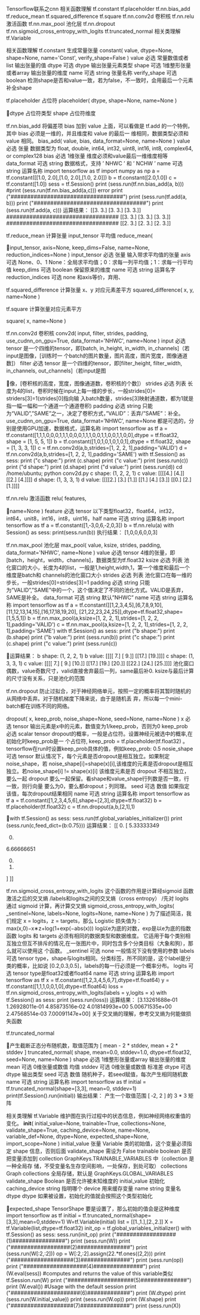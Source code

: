 Tensorflow联系之cnn
相关函数理解
tf.constant
tf.placeholder
tf.nn.bias_add
tf.reduce_mean
tf.squared_difference
tf.square
tf.nn.conv2d 卷积核
tf.nn.relu 激活函数
tf.nn.max_pool 池化层
tf.nn.dropout
tf.nn.sigmoid_cross_entropy_with_logits
tf.truncated_normal
相关类理解
tf.Variable

相关函数理解
tf.constant
生成常量张量
constant(
value,
dtype=None,
shape=None,
name='Const',
verify_shape=False
)
value 必选 常量数值或者list 输出张量的值
dtype 可选 dtype 输出张量元素类型
shape 可选 1维整形张量或者array 输出张量的维度
name 可选 string 张量名称
verify_shape 可选 boolean
检测shape是否和value一致，若为false，不一致时，会用最后一个元素补全shape

tf.placeholder
占位符
placeholder(
dtype,
shape=None,
name=None
)

dtype 占位符类型
shape 占位符维度

tf.nn.bias_add
将偏差项 bias 加到 value 上面，可以看做是 tf.add 的一个特例，其中 bias 必须是一维的，并且维度和 value 的最后一
维相同，数据类型必须和 value 相同。
bias_add(
value,
bias,
data_format=None,
name=None
)
value 必选 张量 数据类型为 float, double, int64, int32, uint8, int16, int8, complex64, or complex128
bias 必选 1维张量 维度必须和value最后一维维度相等
data_format 可选 string 数据格式，支持 ’ NHWC ’ 和 ’ NCHW ’
name 可选 string 运算名称
import tensorflow as tf
import numpy as np
a = tf.constant([[1.0, 2.0],[1.0, 2.0],[1.0, 2.0]])
b = tf.constant([2.0,1.0])
c = tf.constant([1.0])
sess = tf.Session()
print (sess.run(tf.nn.bias_add(a, b)))
#print (sess.run(tf.nn.bias_add(a,c))) error
print ("##################################")
print (sess.run(tf.add(a, b)))
print ("##################################")
print (sess.run(tf.add(a, c)))
运算结果：
[[3. 3.]
[3. 3.]
[3. 3.]]
##################################
[[3. 3.]
[3. 3.]
[3. 3.]]
##################################
[[2. 3.]
[2. 3.]
[2. 3.]]

tf.reduce_mean
计算张量 input_tensor 平均值
reduce_mean(

input_tensor,
axis=None,
keep_dims=False,
name=None,
reduction_indices=None
)
input_tensor 必选 张量 输入带求平均值的张量
axis 可选 None、0、1 None：全局求平均值；0：求每一列平均值；1：求每一行平均值
keep_dims 可选 boolean 保留原来的维度
name 可选 string 运算名字
reduction_indices 可选 none 和axis等价，弃用、

tf.squared_difference
计算张量 x、y 对应元素差平方
squared_difference(
x,
y,
name=None
)

tf.square
计算张量对应元素平方

square(
x,
name=None
)

tf.nn.conv2d 卷积核
conv2d(
input,
filter,
strides,
padding,
use_cudnn_on_gpu=True,
data_format='NHWC',
name=None
)
input 必选 tensor 是一个四维的tensor，即[batch, in_height, in_width, in_channels]（若input是图像，[训练时一
个batch的图片数量，图片高度，图片宽度，图像通道数]）
filter 必选 tensor 是一个四维的tensor，即[filter_height, filter_width, in_channels, out_channels]（若input是图

像，[卷积核的高度，宽度，图像通道数，卷积核的个数]）
strides 必选 列表 长度为4的list，卷积时候在input上每一维的步长，一般strides[0]= striders[3]=1(strides[0]指向输
入batch数量，strides[3]映射通道数，都为1就是指一幅一幅和一个通道一个通道卷积)
padding 必选 string
只能为“VALID”,”SAME”之一，决定了卷积方式，”VALID”：丢弃/”SAME”：补全。
use_cudnn_on_gpu=True,
data_format=’NHWC’,
name=None
都是可选的，分别是使用GPU加速，数据格式，运算名称
import tensorflow as tf
a = tf.constant([1,1,1,0,0,0,1,1,1,0,0,0,1,1,1,0,0,1,1,0,0,1,1,0,0],dtype = tf.float32,
shape = [1, 5, 5, 1])
b = tf.constant([1,0,1,0,1,0,1,0,1],dtype = tf.float32, shape = [1, 3, 3, 1])
c = tf.nn.conv2d(a,b,strides=[1, 2, 2, 1],padding='VALID')
d = tf.nn.conv2d(a,b,strides=[1, 2, 2, 1],padding='SAME')
with tf.Session() as sess:
print ("c shape:")
print (c.shape)
print ("c value:")
print (sess.run(c))
print ("d shape:")
print (d.shape)
print ("d value:")
print (sess.run(d))
cd /home/ubuntu;
python conv2d.py
c shape:
(1, 2, 2, 1)
c value:
[[[[4.]
[4.]]
[[2.]
[4.]]]]
d shape:
(1, 3, 3, 1)
d value:
[[[[2.]
[3.]
[1.]]
[[1.]
[4.]
[3.]]
[[0.]
[2.]
[1.]]]]

tf.nn.relu 激活函数
relu(
features,

name=None
)
feature 必选 tensor 以下类型float32，float64，int32，int64，unit8，int16，int8，uint16，half
name 可选 string 运算名称
import tensorflow as tf
a = tf.constant([1,‐3,0,6,‐2,0,3])
b = tf.nn.relu(a)
with Session() as sess:
print(sess.run(b))
执行结果：
[1,0,0,6,0,0,3]

tf.nn.max_pool 池化层
max_pool(
value,
ksize,
strides,
padding,
data_format='NHWC',
name=None
)
value 必选 tensor 4维的张量，即[batch，height，width，channels]，数据类型为tf.float32
ksize 必选 列表 池化窗口的大小，长度为4的list，一般是1,height,width,1，第一个维度和最后一个维度是batch和
channels的池化窗口大小
strides 必选 列表 池化窗口在每一维的步长，一般strides[0]=strides[3]=1
padding 必选 string
只能为”VALID”,”SAME”中的一个，这个值决定了不同的池化方式。VALID是丢弃，SAME是补全。
data_format 可选 string 默认”NHWC”
name 可选 string 运算名称
import tensorflow as tf
a = tf.constant([[1,2,3,4,5],[6,7,8,9,10],[11,12,13,14,15],[16,17,18,19,20],
[21,22,23,24,25]],dtype=tf.float32,shape=[1,5,5,1])
b = tf.nn.max_pool(a,ksize=[1, 2, 2, 1],strides=[1, 2, 2, 1],padding='VALID')
c = tf.nn.max_pool(a,ksize=[1, 2, 2, 1],strides=[1, 2, 2, 1],padding='SAME')
with tf.Session() as sess:
print ("b shape:")
print (b.shape)
print ("b value:")
print (sess.run(b))
print ("c shape:")
print (c.shape)
print ("c value:")
print (sess.run(c))

运算结果：
b shape:
(1, 2, 2, 1)
b value:
[[[[ 7.]
[ 9.]]
[[17.]
[19.]]]]
c shape:
(1, 3, 3, 1)
c value:
[[[[ 7.]
[ 9.]
[10.]]
[[17.]
[19.]
[20.]]
[[22.]
[24.]
[25.]]]]
池化窗口偶数，value奇数尺寸，valid直接舍弃最后一列，same最后补0.
ksize与最后计算的尺寸没有关系，只是池化的范围

tf.nn.dropout
防止过拟合，对于神经网络单元，按照一定的概率将其暂时随机的从网络中丢弃。对于随机梯度下降来说，由于是随机丢
弃，所以每一个mini-batch都在训练不同的网络。

dropout(
x,
keep_prob,
noise_shape=None,
seed=None,
name=None
)
x 必选 tensor 输出元素是x中的元素，数值变为1/keep_prob，否则为0
keep_prob 必选 scalar tensor dropout的概率，一般是占位符。设置神经元被选中的概率,在初始化时keep_prob是一
个占位符, keep_prob = tf.placeholder(tf.float32) 。tensorflow在run时设置keep_prob具体的值，例如keep_prob:
0.5
nosie_shape 可选 tensor 默认情况下，每个元素是否dropout是相互独立。如果制定noise_shape，若
noise_shape[i]=shape(x)[i],该维度的元素是否dropout是相互独立。若noise_shape[i] != shape(x)[i] 该维度元素是否
dropout 不相互独立，要么一起 dropout 要么一起保留。看shape和value_shape行列数是否一致，行一致，则行向量
要么为0，要么都dropout；列同理。
seed 可选 数值 如果指定该值，每次dropout结果相同
name 可选 string 运算名称
import tensorflow as tf
a = tf.constant([1,2,3,4,5,6],shape=[2,3],dtype=tf.float32)
b = tf.placeholder(tf.float32)
c = tf.nn.dropout(a,b,[2,1],1)

with tf.Session() as sess:
sess.run(tf.global_variables_initializer())
print (sess.run(c,feed_dict={b:0.75}))
运算结果：
[[ 0.
[ 5.33333349

0.
6.66666651

0.
8.

]
]]

tf.nn.sigmoid_cross_entropy_with_logits
这个函数的作用是计算经sigmoid 函数激活之后的交叉熵 /labels和logits之间的交叉熵（cross entropy）
/先对 logits 通过 sigmoid 计算，再计算交叉熵
sigmoid_cross_entropy_with_logits(
_sentinel=None,
labels=None,
logits=None,
name=None
)
为了描述简洁，我们规定 x = logits，z = targets，那么 Logistic 损失值为：
max(x,0)−x∗z+log(1+exp(−abs(x)))
log以e为底的对数，exp是以e为底的指数函数
logits 和 targets 必须有相同的数据类型和数据维度。
它适用于每个类别相互独立但互不排斥的情况,在一张图片中，同时包含多个分类目标（大象和狗），那么就可以使用这
个函数。
_sentinel 可选 none 一般情况下没有使用的参数
labels 可选 tensor type，shape与logits相同。分类标签，所不同的是，这个label是分类的概率，比如说
[0.2,0.3,0.5]，labels的每一行必须是一个概率分布。
logits 可选 tensor type是float32或者float64
name 可选 string 运算名称
import tensorflow as tf
x = tf.constant([1,2,3,4,5,6,7],dtype=tf.float64)
y = tf.constant([1,1,1,0,0,1,0],dtype=tf.float64)
loss = tf.nn.sigmoid_cross_entropy_with_logits(labels = y,logits = x)
with tf.Session() as sess:
print (sess.run(loss))
运算结果：
[3.13261688e‐01 1.26928011e‐01 4.85873516e‐02 4.01814993e+00
5.00671535e+00 2.47568514e‐03 7.00091147e+00]
关于交叉熵的理解，参考交叉熵为何能做损失函数

tf.truncated_normal

产生截断正态分布随机数，取值范围为 [ mean - 2 * stddev, mean + 2 * stddev ]
truncated_normal(
shape,
mean=0.0,
stddev=1.0,
dtype=tf.float32,
seed=None,
name=None
)
shape 必选 1维整形张量或array 输出张量的维度
mean 可选 0维张量或数值 均值
stddev 可选 0维张量或数值 标准差
dtype 可选 dtype 输出类型
seed 可选 数值 随机种子，若seed赋值，每次产生相同随机数
name 可选 string 运算名称
import tensorflow as tf
initial = tf.truncated_normal(shape=[3,3], mean=0, stddev=1)
print(tf.Session().run(initial))
输出结果：
产生一个取值范围 [ ‐2, 2 ] 的 3 * 3 矩阵

相关类理解
tf.Variable
维护图在执行过程中的状态信息，例如神经网络权重值的变化。
__init__(
initial_value=None,
trainable=True,
collections=None,
validate_shape=True,
caching_device=None,
name=None,
variable_def=None,
dtype=None,
expected_shape=None,
import_scope=None
)
initial_value 张量 Variable 类的初始值，这个变量必须指定 shape 信息，否则后面 validate_shape 需设为 False
trainable boolean 是否把变量添加到 collection GraphKeys.TRAINABLE_VARIABLES 中（collection 是一种全局存
储，不受变量名生存空间影响，一处保存，到处可取）
collections Graph collections 全局存储，默认是 GraphKeys.GLOBAL_VARIABLES
validate_shape Boolean 是否允许被未知维度的 initial_value 初始化
caching_device string 指明哪个 device 用来缓存变量
name string 变量名
dtype dtype 如果被设置，初始化的值就会按照这个类型初始化

expected_shape TensorShape 要是设置了，那么初始的值会是这种维度
import tensorflow as tf
initial = tf.truncated_normal(shape=[3,3],mean=0,stddev=1)
W=tf.Variable(initial)
list = [[1.,1.],[2.,2.]]
X = tf.Variable(list,dtype=tf.float32)
init_op = tf.global_variables_initializer()
with tf.Session() as sess:
sess.run(init_op)
print ("##################(1)################")
print (sess.run(W))
print ("##################(2)################")
print (sess.run(W[:2,:2]))
op = W[:2,:2].assign(22.*tf.ones((2,2)))
print ("###################(3)###############")
print (sess.run(op))
print ("###################(4)###############")
print (W.eval(sess)) #computes and returns the value of this variable类似
tf.Session.run(W)
print ("####################(5)##############")
print (W.eval()) #Usage with the default session
print ("#####################(6)#############")
print (W.dtype)
print (sess.run(W.initial_value))
print (sess.run(W.op))
print (W.shape)
print ("###################(7)###############")
print (sess.run(X))

